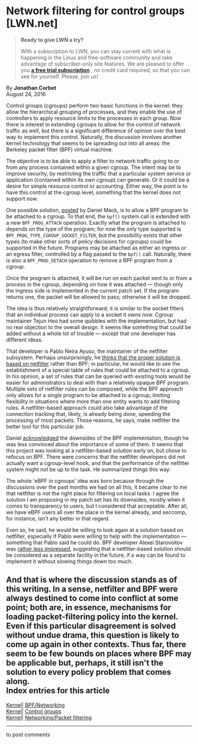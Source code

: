 # Network filtering for control groups [LWN.net]

> **Ready to give LWN a try?**
> 
> With a subscription to LWN, you can stay current with what is happening in the Linux and free-software community and take advantage of subscriber-only site features. We are pleased to offer you **[a free trial subscription](https://lwn.net/Promo/nst-trial/claim)** , no credit card required, so that you can see for yourself. Please, join us! 

By **Jonathan Corbet**  
August 24, 2016 

Control groups (cgroups) perform two basic functions in the kernel: they allow the hierarchical grouping of processes, and they enable the use of controllers to apply resource limits to the processes in each group. Now there is interest in extending cgroups to allow for the control of network traffic as well, but there is a significant difference of opinion over the best way to implement this control. Naturally, the discussion involves another kernel technology that seems to be spreading out into all areas: the Berkeley packet filter (BPF) virtual machine. 

The objective is to be able to apply a filter to network traffic going to or from any process contained within a given cgroup. The intent may be to improve security, by restricting the traffic that a particular system service or application (contained within its own cgroup) can generate. Or it could be a desire for simple resource control or accounting. Either way, the point is to have this control at the cgroup level, something that the kernel does not support now. 

One possible solution, [posted](/Articles/697462/) by Daniel Mack, is to allow a BPF program to be attached to a cgroup. To that end, the `bpf()` system call is extended with a new `BPF_PROG_ATTACH` operation. Exactly what the program is attached to depends on the type of the program; for now the only type supported is `BPF_PROG_TYPE_CGROUP_SOCKET_FILTER`, but the possibility exists that other types (to make other sorts of policy decisions for cgroups) could be supported in the future. Programs may be attached as either an ingress or an egress filter, controlled by a flag passed to the `bpf()` call. Naturally, there is also a `BPF_PROG_DETACH` operation to remove a BPF program from a cgroup. 

Once the program is attached, it will be run on each packet sent to or from a process in the cgroup, depending on how it was attached — though only the ingress side is implemented in the current patch set. If the program returns one, the packet will be allowed to pass; otherwise it will be dropped. 

The idea is thus relatively straightforward; it is similar to the socket filters that an individual process can apply to a socket it owns now. Cgroup maintainer Tejun Heo had some quibbles with the implementation, but had no real objection to the overall design. It seems like something that could be added without a whole lot of trouble — except that one developer has different ideas. 

That developer is Pablo Neira Ayuso, the maintainer of the netfilter subsystem. Perhaps unsurprisingly, he [thinks that the proper solution is based on netfilter](/Articles/698080/) rather than BPF; in particular, he would like to see the establishment of a special table of rules that could be attached to a cgroup. In his opinion, a set of rules that can be queried with existing tools would be easier for administrators to deal with than a relatively opaque BPF program. Multiple sets of netfilter rules can be composed, while the BPF approach only allows for a single program to be attached to a cgroup, limiting flexibility in situations where more than one entity wants to add filtering rules. A netfilter-based approach could also take advantage of the connection tracking that, likely, is already being done, speeding the processing of most packets. Those reasons, he says, make netfilter the better tool for this particular job. 

Daniel [acknowledged](/Articles/698085/) the downsides of the BPF implementation, though he was less convinced about the importance of some of them. It seems that this project was looking at a netfilter-based solution early on, but chose to refocus on BPF. There were concerns that the netfilter developers did not actually want a cgroup-level hook, and that the performance of the netfilter system might not be up to the task. He summarized things this way: 

The whole 'eBPF in cgroups' idea was born because through the discussions over the past months we had on all this, it became clear to me that netfilter is not the right place for filtering on local tasks. I agree the solution I am proposing in my patch set has its downsides, mostly when it comes to transparency to users, but I considered that acceptable. After all, we have eBPF users all over the place in the kernel already, and seccomp, for instance, isn't any better in that regard. 

Even so, he said, he would be willing to look again at a solution based on netfilter, especially if Pablo were willing to help with the implementation — something that Pablo said he could do. BPF developer Alexei Starovoitov was [rather less impressed](/Articles/698086/), suggesting that a netfilter-based solution should be considered as a separate facility in the future, if a way can be found to implement it without slowing things down too much. 

And that is where the discussion stands as of this writing. In a sense, netfilter and BPF were always destined to come into conflict at some point; both are, in essence, mechanisms for loading packet-filtering policy into the kernel. Even if this particular disagreement is solved without undue drama, this question is likely to come up again in other contexts. Thus far, there seem to be few bounds on places where BPF may be applicable but, perhaps, it still isn't the solution to every policy problem that comes along.  
Index entries for this article  
---  
[Kernel](/Kernel/Index)| [BPF/Networking](/Kernel/Index#BPF-Networking)  
[Kernel](/Kernel/Index)| [Control groups](/Kernel/Index#Control_groups)  
[Kernel](/Kernel/Index)| [Networking/Packet filtering](/Kernel/Index#Networking-Packet_filtering)  
  


* * *

to post comments 
